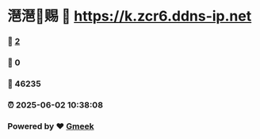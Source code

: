 # 潖潖🔭赐 :link: https://k.zcr6.ddns-ip.net 
### :page_facing_up: [2](https://k.zcr6.ddns-ip.net/tag.html) 
### :speech_balloon: 0 
### :hibiscus: 46235 
### :alarm_clock: 2025-06-02 10:38:08 
### Powered by :heart: [Gmeek](https://github.com/Meekdai/Gmeek)
